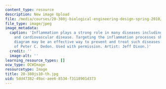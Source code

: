 ```yaml
---
content_type: resource
description: New image Upload
file: /media/courses/20-380j-biological-engineering-design-spring-2010/5dd4738249acaee68534f3118901d373_20-380js10-th.jpg
file_type: image/jpeg
image_metadata:
  caption: 'Inflammation plays a strong role in many diseases including cancer, diabetes
    and cardiovascular disease. Targeting the inflammation processes shown in this
    diagram may be an effective way to prevent and treat such diseases. (Image courtesy
    of Peter C. Dedon. Used with permission. Artist: Jeff Dixon.)'
  credit: ''
  image-alt: ''
learning_resource_types: []
ocw_type: OCWImage
resourcetype: Image
title: 20-380js10-th.jpg
uid: 5dd47382-49ac-aee6-8534-f3118901d373
---
```

